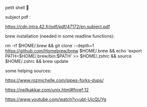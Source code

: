 petit shell 🥵

subject pdf : 

https://cdn.intra.42.fr/pdf/pdf/47172/en.subject.pdf

brew installation (needed in some readline functions):

rm -rf $HOME/.brew && git clone --depth=1 https://github.com/Homebrew/brew $HOME/.brew && echo 'export PATH=$HOME/.brew/bin:$PATH' >> $HOME/.zshrc && source $HOME/.zshrc && brew update

some helping sources:

https://www.rozmichelle.com/pipes-forks-dups/

https://neilkakkar.com/unix.html#fnref:12

https://www.youtube.com/watch?v=ubt-UjcQUYg
